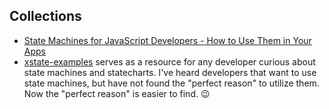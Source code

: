
## Collections

- [State Machines for JavaScript Developers - How to Use Them in Your Apps](https://blog.openreplay.com/state-machines-for-javascript-developers-how-to-use-them-in-your-apps)
- [xstate-examples](https://github.com/DevanB/xstate-examples) serves as a resource for any developer curious about state machines and statecharts. I've heard developers that want to use state machines, but have not found the "perfect reason" to utilize them. Now the "perfect reason" is easier to find. 😉
